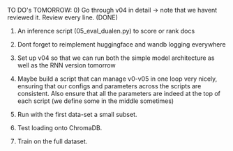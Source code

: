 


TO DO's TOMORROW: 
0) Go through v04 in detail -> note that we havent reviewed it. Review every line. (DONE)
1) An inference script (05_eval_dualen.py) to score or rank docs 
2) Dont forget to reimplement huggingface and wandb logging everywhere
3) Set up v04 so that we can run both the simple model architecture as well as the RNN version tomorrow 

4) Maybe build a script that can manage v0-v05 in one loop very nicely, ensuring that our configs and parameters across the scripts are consistent. Also ensure that all the parameters are indeed at the top of each script (we define some in the middle sometimes)

5) Run with the first data-set a small subset. 
6) Test loading onto ChromaDB. 
7) Train on the full dataset. 